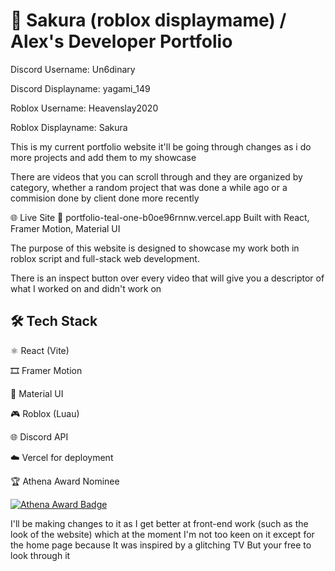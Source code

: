 # 💼 Sakura (roblox displaymame) / Alex's Developer Portfolio

Discord Username: Un6dinary

Discord Displayname: yagami_149

Roblox Username: Heavenslay2020

Roblox Displayname: Sakura

This is my current portfolio website it'll be going through changes as i do more projects and add them to my showcase

There are videos that you can scroll through and they are organized by category, whether a random project that was done a while ago or a commision done by client done more recently 

🌐 Live Site
🔗 portfolio-teal-one-b0oe96rnnw.vercel.app
Built with React, Framer Motion, Material UI

The purpose of this website is designed to showcase my work both in roblox script and full-stack web development. 

There is an inspect button over every video that will give you a descriptor of what I worked on and didn't work on

## 🛠️ Tech Stack
⚛️ React (Vite)

🎞️ Framer Motion

🎨 Material UI

🎮 Roblox (Luau)

🌐 Discord API

☁️ Vercel for deployment

🏆 Athena Award Nominee


[![Athena Award Badge](https://img.shields.io/endpoint?url=https%3A%2F%2Faward.athena.hackclub.com%2Fapi%2Fbadge)](https://award.athena.hackclub.com?utm_source=readme)

I'll be making changes to it as I get better at front-end work (such as the look of the website) which at the moment I'm not too keen on it except for the home page because It was inspired by a glitching TV
But your free to look through it
